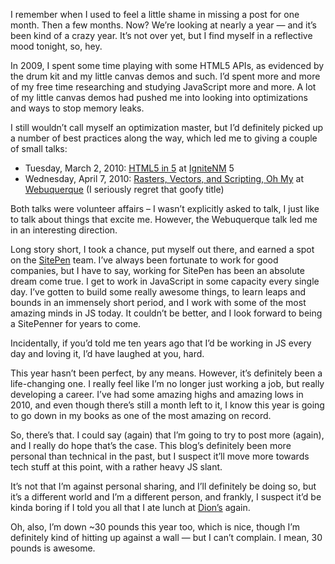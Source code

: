 I remember when I used to feel a little shame in missing a post for one month. Then a few months. Now? We’re looking at nearly a year — and it’s been kind of a crazy year. It’s not over yet, but I find myself in a reflective mood tonight, so, hey.

In 2009, I spent some time playing with some HTML5 APIs, as evidenced by the drum kit and my little canvas demos and such. I’d spent more and more of my free time researching and studying JavaScript more and more. A lot of my little canvas demos had pushed me into looking into optimizations and ways to stop memory leaks.

I still wouldn’t call myself an optimization master, but I’d definitely picked up a number of best practices along the way, which led me to giving a couple of small talks:

*   Tuesday, March 2, 2010: [HTML5 in 5][1] at [IgniteNM][2] 5
*   Wednesday, April 7, 2010: [Rasters, Vectors, and Scripting, Oh My][3] at [Webuquerque][4] (I seriously regret that goofy title)

Both talks were volunteer affairs – I wasn’t explicitly asked to talk, I just like to talk about things that excite me. However, the Webuquerque talk led me in an interesting direction.

Long story short, I took a chance, put myself out there, and earned a spot on the [SitePen][5] team. I’ve always been fortunate to work for good companies, but I have to say, working for SitePen has been an absolute dream come true. I get to work in JavaScript in some capacity every single day. I’ve gotten to build some really awesome things, to learn leaps and bounds in an immensely short period, and I work with some of the most amazing minds in JS today. It couldn’t be better, and I look forward to being a SitePenner for years to come.

Incidentally, if you’d told me ten years ago that I’d be working in JS every day and loving it, I’d have laughed at you, hard.

This year hasn’t been perfect, by any means. However, it’s definitely been a life-changing one. I really feel like I’m no longer just working a job, but really developing a career. I’ve had some amazing highs and amazing lows in 2010, and even though there’s still a month left to it, I know this year is going to go down in my books as one of the most amazing on record.

So, there’s that. I could say (again) that I’m going to try to post more (again), and I really do hope that’s the case. This blog’s definitely been more personal than technical in the past, but I suspect it’ll move more towards tech stuff at this point, with a rather heavy JS slant.

It’s not that I’m against personal sharing, and I’ll definitely be doing so, but it’s a different world and I’m a different person, and frankly, I suspect it’d be kinda boring if I told you all that I ate lunch at [Dion’s][6] again.

Oh, also, I’m down ~30 pounds this year too, which is nice, though I’m definitely kind of hitting up against a wall — but I can’t complain. I mean, 30 pounds is awesome.

 [1]: http://www.youtube.com/watch?v=cGvrB6K7sHY
 [2]: http://www.ignite-nm.com
 [3]: http://webuquerque.com/News/Recap-Rasters-Vectors-Scripting.php
 [4]: http://www.webuquerque.com
 [5]: http://www.sitepen.com/
 [6]: http://www.dionspizza.com/
